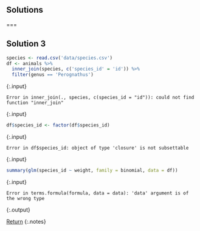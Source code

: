 ---
---

## Solutions

===

## Solution 3


~~~r
species <- read.csv('data/species.csv')
df <- animals %>%
  inner_join(species, c('species_id' = 'id')) %>%
  filter(genus == 'Perognathus')
~~~
{:.input}
~~~
Error in inner_join(., species, c(species_id = "id")): could not find function "inner_join"
~~~
{:.input}
~~~r
df$species_id <- factor(df$species_id)
~~~
{:.input}
~~~
Error in df$species_id: object of type 'closure' is not subsettable
~~~
{:.input}
~~~r
summary(glm(species_id ~ weight, family = binomial, data = df))
~~~
{:.input}
~~~
Error in terms.formula(formula, data = data): 'data' argument is of the wrong type
~~~
{:.output}

[Return](#exercise-3)
{:.notes}
